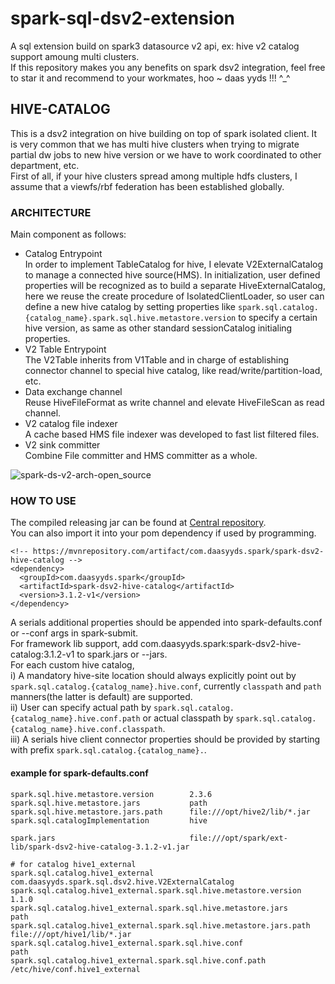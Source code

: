 # spark-sql-dsv2-extension
A sql extension build on spark3 datasource v2 api, ex: hive v2 catalog support amoung multi clusters.  
If this repository makes you any benefits on spark dsv2 integration, feel free to star it and recommend to your workmates, hoo ~ daas yyds !!! ^_^

## HIVE-CATALOG
This is a dsv2 integration on hive building on top of spark isolated client. It is very common that we has multi hive clusters
when trying to migrate partial dw jobs to new hive version or we have to work coordinated to other department, etc.  
First of all, if your hive clusters spread among multiple hdfs clusters, I assume that a viewfs/rbf federation has been established globally.
### ARCHITECTURE
Main component as follows:
- Catalog Entrypoint  
In order to implement TableCatalog for hive, I elevate V2ExternalCatalog to manage a connected hive source(HMS). In initialization,
user defined properties will be recognized as to build a separate HiveExternalCatalog, here we reuse the create procedure of IsolatedClientLoader,
so user can define a new hive catalog by setting properties like `spark.sql.catalog.{catalog_name}.spark.sql.hive.metastore.version` to specify a certain
hive version, as same as other standard sessionCatalog initialing properties.  
- V2 Table Entrypoint  
The V2Table inherits from V1Table and in charge of establishing connector channel to special hive catalog, like read/write/partition-load, etc.
- Data exchange channel  
Reuse HiveFileFormat as write channel and elevate HiveFileScan as read channel.
- V2 catalog file indexer  
A cache based HMS file indexer was developed to fast list filtered files.
- V2 sink committer  
Combine File committer and HMS committer as a whole.

![spark-ds-v2-arch-open_source](https://user-images.githubusercontent.com/10155248/167095990-0cae22b6-8736-4f64-a1f7-0321680b317c.png)
### HOW TO USE
The compiled releasing jar can be found at [Central repository](https://repo1.maven.org/maven2/com/daasyyds/spark/spark-dsv2-hive-catalog/).  
You can also import it into your pom dependency if used by programming.  
```
<!-- https://mvnrepository.com/artifact/com.daasyyds.spark/spark-dsv2-hive-catalog -->
<dependency>
  <groupId>com.daasyyds.spark</groupId>
  <artifactId>spark-dsv2-hive-catalog</artifactId>
  <version>3.1.2-v1</version>
</dependency>
```
A serials additional properties should be appended into spark-defaults.conf or --conf args in spark-submit.  
For framework lib support, add com.daasyyds.spark:spark-dsv2-hive-catalog:3.1.2-v1 to spark.jars or --jars.  
For each custom hive catalog,  
i) A mandatory hive-site location should always explicitly point out by `spark.sql.catalog.{catalog_name}.hive.conf`,
currently `classpath` and `path` manners(the latter is default) are supported.  
ii) User can specify actual path by `spark.sql.catalog.{catalog_name}.hive.conf.path`
or actual classpath by `spark.sql.catalog.{catalog_name}.hive.conf.classpath`.  
iii) A serials hive client connector properties should be provided by starting with prefix `spark.sql.catalog.{catalog_name}.`.  
#### example for spark-defaults.conf
```
spark.sql.hive.metastore.version        2.3.6
spark.sql.hive.metastore.jars           path
spark.sql.hive.metastore.jars.path      file:///opt/hive2/lib/*.jar
spark.sql.catalogImplementation         hive

spark.jars                              file:///opt/spark/ext-lib/spark-dsv2-hive-catalog-3.1.2-v1.jar

# for catalog hive1_external
spark.sql.catalog.hive1_external                                        com.daasyyds.spark.sql.dsv2.hive.V2ExternalCatalog
spark.sql.catalog.hive1_external.spark.sql.hive.metastore.version       1.1.0
spark.sql.catalog.hive1_external.spark.sql.hive.metastore.jars          path
spark.sql.catalog.hive1_external.spark.sql.hive.metastore.jars.path     file:///opt/hive1/lib/*.jar
spark.sql.catalog.hive1_external.spark.sql.hive.conf                    path
spark.sql.catalog.hive1_external.spark.sql.hive.conf.path               /etc/hive/conf.hive1_external
```